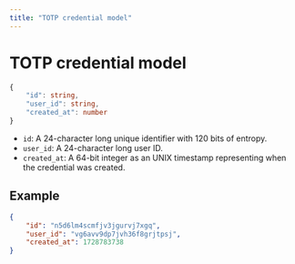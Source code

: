 ```yaml
---
title: "TOTP credential model"
---
```


# TOTP credential model

```ts
{
    "id": string,
    "user_id": string,
    "created_at": number
}
```

- `id`: A 24-character long unique identifier with 120 bits of entropy.
- `user_id`: A 24-character long user ID.
- `created_at`: A 64-bit integer as an UNIX timestamp representing when the credential was created.

## Example

```json
{
    "id": "n5d6lm4scmfjv3jgurvj7xgq",
    "user_id": "vg6avv9dp7jvh36f8grjtpsj",
    "created_at": 1728783738
}
```
